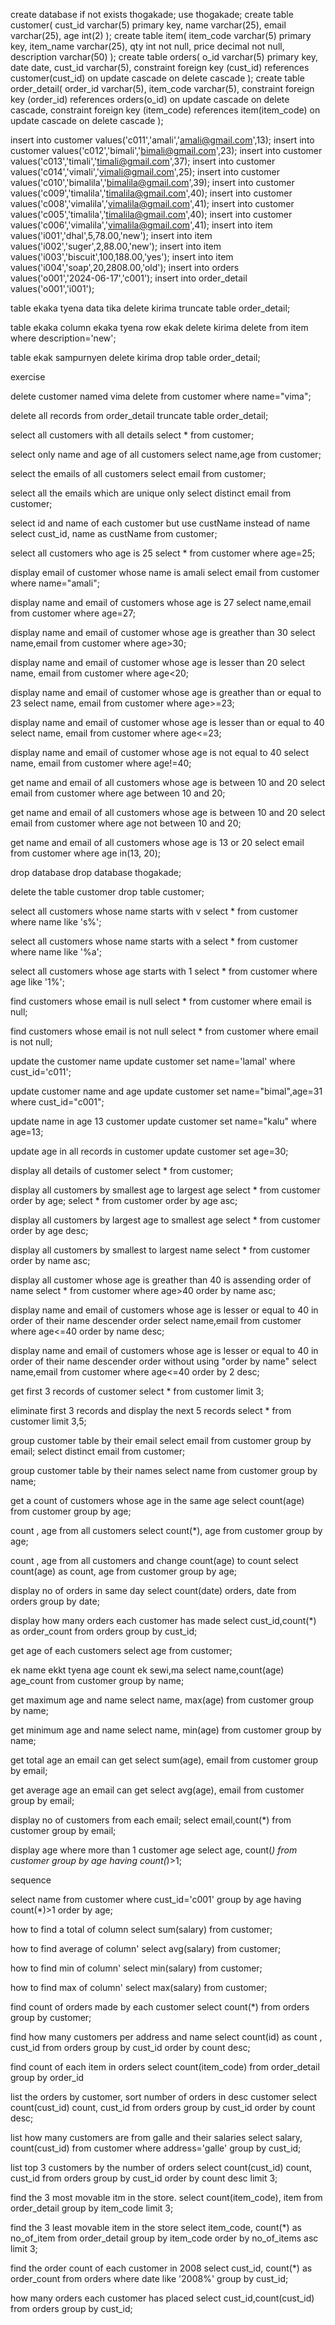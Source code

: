 create database if not exists thogakade;
use thogakade;
create table customer(
    cust_id varchar(5) primary key,
    name varchar(25),
    email varchar(25),
    age int(2)
);
create table item(
    item_code varchar(5) primary key,
    item_name varchar(25),
    qty int not null,
    price decimal not null,
    description varchar(50)
);
create table orders(
    o_id varchar(5) primary key,
    date date,
    cust_id varchar(5),
    constraint foreign key (cust_id) references customer(cust_id) on update cascade on delete cascade
    );
create table order_detail(
    order_id varchar(5),
    item_code varchar(5),
    constraint foreign key (order_id) references orders(o_id) on update cascade on delete cascade,
    constraint foreign key (item_code) references item(item_code) on update cascade on delete cascade
);

insert into customer values('c011','amali','amali@gmail.com',13);
insert into customer values('c012','bimali','bimali@gmail.com',23);
insert into customer values('c013','timali','timali@gmail.com',37);
insert into customer values('c014','vimali','vimali@gmail.com',25);
insert into customer values('c010','bimalila','bimalila@gmail.com',39);
insert into customer values('c009','timalila','timalila@gmail.com',40);
insert into customer values('c008','vimalila','vimalila@gmail.com',41);
insert into customer values('c005','timalila','timalila@gmail.com',40);
insert into customer values('c006','vimalila','vimalila@gmail.com',41);
insert into item values('i001','dhal',5,78.00,'new');
insert into item values('i002','suger',2,88.00,'new');
insert into item values('i003','biscuit',100,188.00,'yes');
insert into item values('i004','soap',20,2808.00,'old');
insert into orders values('o001','2024-06-17','c001');
insert into order_detail values('o001','i001');



table ekaka tyena data tika delete kirima
truncate table order_detail;

table ekaka column ekaka tyena row ekak delete kirima
delete from item where description='new';

table ekak sampurnyen delete kirima
drop table order_detail;




exercise

delete customer named vima
delete from customer where name="vima";

delete all records from order_detail
truncate table order_detail;

select all customers with all details
select * from customer;

select only name and age of all customers
select name,age from customer;

select the emails of all customers
select email from customer;

select all the emails which are unique only
select distinct email from customer;

select id and name of each customer but use custName instead of name
select cust_id, name as custName from customer;

select all customers who age is 25
select * from customer where age=25;

display email of customer whose name is amali
select email from customer where name="amali";

display name and email of customers whose age is 27
select name,email from customer where age=27;

display name and email of customer whose age is greather than 30
select name,email from customer where age>30;

display name and email of customer whose age is lesser than 20
select name, email from customer where age<20;

display name and email of customer whose age is greather than or equal to 23
select name, email from customer where age>=23;

display name and email of customer whose age is lesser than or equal to 40
select name, email from customer where age<=23;

display name and email of customer whose age is not equal to 40
select name, email from customer where age!=40;

get name and email of all customers whose age is between 10 and 20
select email from customer where age between 10 and 20;

get name and email of all customers whose age is between 10 and 20
select email from customer where age not between 10 and 20;

get name and email of all customers whose age is 13 or 20
select email from customer where age in(13, 20);

drop database
drop database thogakade;

delete the table customer
drop table customer;

select all customers whose name starts with v
select * from customer where name like 's%';

select all customers whose name starts with a
select * from customer where name like '%a';

select all customers whose age starts with 1
select * from customer where age like '1%';

find customers whose email is null
select * from customer where email is null;

find customers whose email is not null
select * from customer where email is not null;

update the customer name
update customer set name='lamal' where cust_id='c011';

update customer name and age 
update customer set name="bimal",age=31 where cust_id="c001";

update name in age 13 customer
update customer set name="kalu" where age=13;

update age in all records in customer
update customer set age=30;

display all details  of customer
select * from customer;

display all customers by smallest age to largest age
select * from customer order by age;
select * from customer order by age asc;

display all customers by largest age to smallest age
select * from customer order by age desc;

display all customers by smallest to largest name
select * from customer order by name asc;

display all customer whose age is greather than 40 is assending order of
name
select * from customer where age>40 order by name asc;

display name and email of customers whose age is lesser or equal to 40 in order of their name descender order
select name,email from customer where age<=40 order by name desc;

display name and email of customers whose age is lesser or equal to 40 in order of their name descender order without using "order by name"
select name,email from customer where age<=40 order by 2 desc;

get first 3 records of customer
select * from customer limit 3;

eliminate first 3 records and display the next 5 records
select * from customer limit 3,5;

group customer table by their email
select email from customer group by email;
select distinct email from customer;

group customer table by their names
select name from customer group by name;

get a count of customers whose age in the same age
select count(age) from customer group by age;

count , age from all customers
select count(*), age from customer group by age;

count , age from all customers and change count(age) to count
select count(age) as count, age from customer group by age;

display no of orders in same day
select count(date) orders, date from orders group by date;

display how many orders each customer has made
select cust_id,count(*) as order_count from orders group by cust_id;

get age of each customers
select age from customer;

ek name ekkt tyena age count ek sewi,ma
select name,count(age) age_count from customer group by name;

get maximum age and name
select name, max(age) from customer group by name;

get minimum age and name
select name, min(age) from customer group by name;

get total age an email can get
select sum(age), email from customer group by email;

get average age an email can get
select avg(age), email from customer group by email;

display no of customers from each email;
select email,count(*) from customer group by email;

display age where more than 1 customer age
select age, count(*) from customer  group by age having count(*)>1;




sequence

select name
from customer
where cust_id='c001'
group by age
having count(*)>1
order by age;



how to find a total of column
select sum(salary) from customer;

how to find average of column'
select avg(salary) from customer;

how to find min of column'
select min(salary) from customer;

how to find max of column'
select max(salary) from customer;

find count of orders made by each customer
select count(*) from orders group by customer;

find how many customers per address and name
select count(id) as count , cust_id from orders group by cust_id order by count desc;

find count of each item in orders
select count(item_code) from order_detail group by order_id

list the orders by customer, sort number of orders in desc customer
select count(cust_id) count, cust_id from orders group by cust_id order by count desc;

list how many customers are from galle and their salaries
select salary, count(cust_id) from customer where address='galle' group by cust_id;

list top 3 customers by the number of orders
select count(cust_id) count, cust_id from orders group by cust_id order by count desc limit 3;

find the 3 most movable itm in the store.
select count(item_code), item from order_detail group by item_code limit 3;

find the 3 least movable item in the store
select item_code, count(*) as no_of_item from order_detail group by item_code order by no_of_items asc limit 3;

find the order count of each customer in 2008
select cust_id, count(*) as order_count from orders where date like '2008%' group by cust_id;

how many orders each customer has placed
select cust_id,count(cust_id) from orders group by cust_id;



